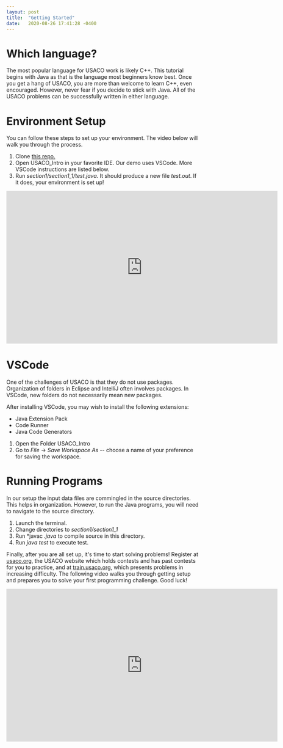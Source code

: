 ```yaml
---
layout: post
title:  "Getting Started"
date:   2020-08-26 17:41:28 -0400
---
```

# Which language? 

The most popular language for USACO work is likely C++. This tutorial begins with Java as that is the language most beginners know best. Once you get a hang of USACO, you are more than welcome to learn C++, even encouraged. However, never fear if you decide to stick with Java. All of the USACO problems can be successfully written in either language.

# Environment Setup

You can follow these steps to set up your environment. The video below will walk you through the process.

1. Clone [this repo.](https://github.com/ATCS-BCA/USACOHelp.github.io)
2. Open USACO_Intro in your favorite IDE. Our demo uses VSCode. More VSCode instructions are listed below.
3. Run *section1/section1_1/test.java*. It should produce a new file *test.out*. If it does, your environment is set up!

<iframe width="711" height="400" src="https://www.youtube.com/embed/XHWw6VngnTo" frameborder="0" allow="accelerometer; autoplay; encrypted-media; gyroscope; picture-in-picture" allowfullscreen></iframe>


# VSCode
One of the challenges of USACO is that they do not use packages. Organization of folders in Eclipse and IntelliJ often involves packages. In VSCode, new folders do not necessarily mean new packages.

After installing VSCode, you may wish to install the following extensions:

* Java Extension Pack
* Code Runner
* Java Code Generators

1. Open the Folder USACO_Intro
2. Go to *File* -> *Save Workspace As* -- choose a name of your preference for saving the workspace.

# Running Programs
In our setup the input data files are commingled in the source directories. This helps in organization. However, to run the Java programs, you will need to navigate to the source directory.

1. Launch the terminal.
2. Change directories to *section1/section1_1*
3. Run *javac *.java* to compile source in this directory.
4. Run *java test* to execute test.


Finally, after you are all set up, it's time to start solving problems! Register at [usaco.org](http://www.usaco.org), the USACO website which holds contests and has past contests for you to practice, and at [train.usaco.org](http://www.train.usaco.org), which presents problems in increasing difficulty. The following video walks you through getting setup and prepares you to solve your first programming challenge.
Good luck!
<iframe width="711" height="400" src="https://www.youtube.com/embed/vDeKE0iyR2c" frameborder="0" allow="accelerometer; autoplay; encrypted-media; gyroscope; picture-in-picture" allowfullscreen></iframe>
